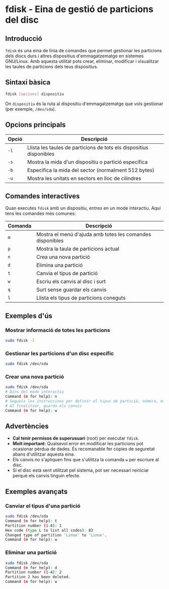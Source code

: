 # fdisk - Eina de gestió de particions del disc

## Introducció

`fdisk` és una eina de línia de comandes que permet gestionar les particions dels discs durs i altres dispositius d'emmagatzematge en sistemes GNU/Linux. Amb aquesta utilitat pots crear, eliminar, modificar i visualitzar les taules de particions dels teus dispositius.

## Sintaxi bàsica

```bash
fdisk [opcions] dispositiu
```

On `dispositiu` és la ruta al dispositiu d'emmagatzematge que vols gestionar (per exemple, `/dev/sda`).

## Opcions principals

| Opció | Descripció                                                          |
| ----- | ------------------------------------------------------------------- |
| `-l`  | Llista les taules de particions de tots els dispositius disponibles |
| `-s`  | Mostra la mida d'un dispositiu o partició específica                |
| `-b`  | Especifica la mida del sector (normalment 512 bytes)                |
| `-u`  | Mostra les unitats en sectors en lloc de cilindres                  |

## Comandes interactives

Quan executes `fdisk` amb un dispositiu, entres en un mode interactiu. Aquí tens les comandes més comunes:

| Comanda | Descripció                                                |
| ------- | --------------------------------------------------------- |
| `m`     | Mostra el menú d'ajuda amb totes les comandes disponibles |
| `p`     | Mostra la taula de particions actual                      |
| `n`     | Crea una nova partició                                    |
| `d`     | Elimina una partició                                      |
| `t`     | Canvia el tipus de partició                               |
| `w`     | Escriu els canvis al disc i surt                          |
| `q`     | Surt sense guardar els canvis                             |
| `l`     | Llista els tipus de particions coneguts                   |

## Exemples d'ús

### Mostrar informació de totes les particions

```bash
sudo fdisk -l
```

### Gestionar les particions d'un disc específic

```bash
sudo fdisk /dev/sda
```

### Crear una nova partició

```bash
sudo fdisk /dev/sda
# Dins del mode interactiu
Command (m for help): n
# Segueix les instruccions per definir el tipus de partició, número, mida, etc.
# Al finalitzar, guarda els canvis
Command (m for help): w
```

## Advertències

- **Cal tenir permisos de superusuari** (root) per executar `fdisk`.
- **Molt important**: Qualsevol error en modificar les particions pot ocasionar pèrdua de dades. És recomanable fer còpies de seguretat abans d'utilitzar aquesta eina.
- Els canvis no s'apliquen fins que s'utilitza la comanda `w` per escriure al disc.
- Si el disc està sent utilitzat pel sistema, pot ser necessari reiniciar perquè els canvis tinguin efecte.

## Exemples avançats

### Canviar el tipus d'una partició

```bash
sudo fdisk /dev/sda
Command (m for help): t
Partition number (1-4): 1
Hex code (type L to list all codes): 83
Changed type of partition 'Linux' to 'Linux'.
Command (m for help): w
```

### Eliminar una partició

```bash
sudo fdisk /dev/sda
Command (m for help): d
Partition number (1-4): 2
Partition 2 has been deleted.
Command (m for help): w
```
